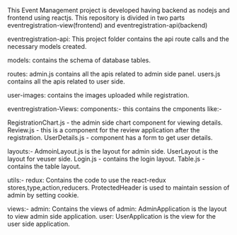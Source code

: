 This Event Management project is developed having backend as nodejs and frontend using reactjs.
This repository is divided in two parts eventregistration-view(frontend) and eventregistration-api(backend)

eventregistration-api:
This project folder contains the api route calls and the necessary models created.

models:
contains the schema of database tables.

routes:
admin.js contains all the apis related to admin side panel.
users.js contains all the apis related to user side.

user-images:
contains the images uploaded while registration.

eventregistration-Views:
components:-
this contains the cmponents like:-

RegistrationChart.js - the admin side chart component for viewing details.
Review.js - this is a component for the review application after the registration.
UserDetails.js - component has a form to get user details.

layouts:-
AdmoinLayout.js is the layout for admin side.
UserLayout is the layout for veuser side.
Login.js - contains the login layout.
Table.js - contains the table layout.

utils:-
redux:
Contains the code to use the react-redux stores,type,action,reducers.
ProtectedHeader is used to maintain session of admin by setting cookie.

views:-
admin:
Contains the views of admin:
AdminApplication is the layout to view admin side application.
user:
UserApplication is the view for the user side application.

